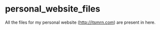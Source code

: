 # personal_website_files
All the files for my personal website (http://itsmrn.com) are present in here.
